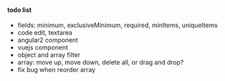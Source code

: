 #### todo list

+ fields: minimum, exclusiveMinimum, required, minItems, uniqueItems
+ code edit, textarea
+ angular2 component
+ vuejs component
+ object and array filter
+ array: move up, move down, delete all, or drag and drop?
+ fix bug when reorder array
